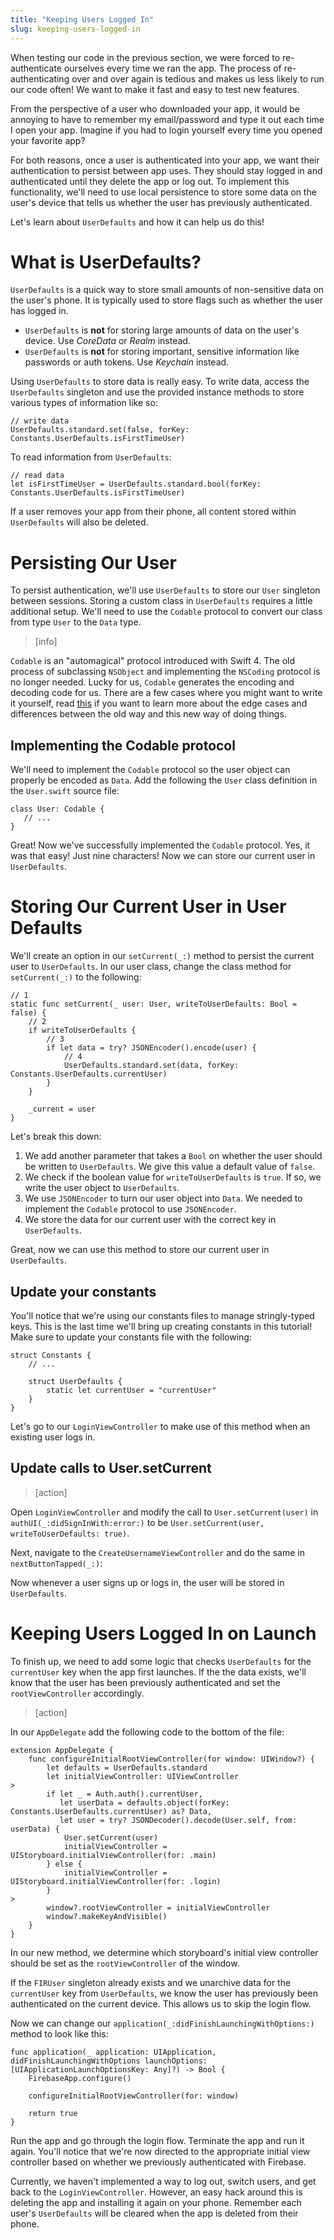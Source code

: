 ```yaml
---
title: "Keeping Users Logged In"
slug: keeping-users-logged-in
---
```


When testing our code in the previous section, we were forced to re-authenticate ourselves every time we ran the app. The process of re-authenticating over and over again is tedious and makes us less likely to run our code often! We want to make it fast and easy to test new features.

From the perspective of a user who downloaded your app, it would be annoying to have to remember my email/password and type it out each time I open your app. Imagine if you had to login yourself every time you opened your favorite app?

For both reasons, once a user is authenticated into your app, we want their authentication to persist between app uses. They should stay logged in and authenticated until they delete the app or log out. To implement this functionality, we'll need to use local persistence to store some data on the user's device that tells us whether the user has previously authenticated.

Let's learn about `UserDefaults` and how it can help us do this!

# What is UserDefaults?

`UserDefaults` is a quick way to store small amounts of non-sensitive data on the user's phone. It is typically used to store flags such as whether the user has logged in.

- `UserDefaults` is **not** for storing large amounts of data on the user's device. Use _CoreData_ or _Realm_ instead.
- `UserDefaults` is **not** for storing important, sensitive information like passwords or auth tokens. Use _Keychain_ instead.

Using `UserDefaults` to store data is really easy. To write data, access the `UserDefaults` singleton and use the provided instance methods to store various types of information like so:

```
// write data
UserDefaults.standard.set(false, forKey: Constants.UserDefaults.isFirstTimeUser)
```

To read information from `UserDefaults`:

```
// read data
let isFirstTimeUser = UserDefaults.standard.bool(forKey: Constants.UserDefaults.isFirstTimeUser)
```

If a user removes your app from their phone, all content stored within `UserDefaults` will also be deleted.

# Persisting Our User

To persist authentication, we'll use `UserDefaults` to store our `User` singleton between sessions. Storing a custom class in `UserDefaults` requires a little additional setup. We'll need to use the `Codable` protocol to convert our class from type `User` to the `Data` type.

> [info]
>
`Codable` is an "automagical" protocol introduced with Swift 4. The old process of subclassing `NSObject` and implementing the `NSCoding` protocol is no longer needed. Lucky for us, `Codable` generates the encoding and decoding code for us. There are a few cases where you might want to write it yourself, read [this](https://medium.com/if-let-swift-programming/migrating-to-codable-from-nscoding-ddc2585f28a4) if you want to learn more about the edge cases and differences between the old way and this new way of doing things.

## Implementing the Codable protocol

We'll need to implement the `Codable` protocol so the user object can properly be encoded as `Data`. Add the following the `User` class definition in the `User.swift` source file:

```
class User: Codable {
   // ...
}
```

Great! Now we've successfully implemented the `Codable` protocol. Yes, it was that easy! Just nine characters! Now we can store our current user in `UserDefaults`.

# Storing Our Current User in User Defaults

We'll create an option in our `setCurrent(_:)` method to persist the current user to `UserDefaults`. In our user class, change the class method for `setCurrent(_:)` to the following:

```
// 1
static func setCurrent(_ user: User, writeToUserDefaults: Bool = false) {
    // 2
    if writeToUserDefaults {
        // 3
        if let data = try? JSONEncoder().encode(user) {
            // 4
            UserDefaults.standard.set(data, forKey: Constants.UserDefaults.currentUser)
        }
    }

    _current = user
}
```

Let's break this down:

1. We add another parameter that takes a `Bool` on whether the user should be written to `UserDefaults`. We give this value a default value of `false`.
1. We check if the boolean value for `writeToUserDefaults` is `true`. If so, we write the user object to `UserDefaults`.
1. We use `JSONEncoder` to turn our user object into `Data`. We needed to implement the `Codable` protocol to use `JSONEncoder`.
1. We store the data for our current user with the correct key in `UserDefaults`.

Great, now we can use this method to store our current user in `UserDefaults`.

## Update your constants

You'll notice that we're using our constants files to manage stringly-typed keys. This is the last time we'll bring up creating constants in this tutorial! Make sure to update your constants file with the following:

```
struct Constants {
    // ...

    struct UserDefaults {
        static let currentUser = "currentUser"
    }
}
```

Let's go to our `LoginViewController` to make use of this method when an existing user logs in.

## Update calls to User.setCurrent

> [action]
>
Open `LoginViewController` and modify the call to `User.setCurrent(user)` in `authUI(_:didSignInWith:error:)` to be `User.setCurrent(user, writeToUserDefaults: true)`.
>
Next, navigate to the `CreateUsernameViewController` and do the same in `nextButtonTapped(_:)`:

Now whenever a user signs up or logs in, the user will be stored in `UserDefaults`.

# Keeping Users Logged In on Launch

To finish up, we need to add some logic that checks `UserDefaults` for the `currentUser` key when the app first launches. If the the data exists, we'll know that the user has been previously authenticated and set the `rootViewController` accordingly.

> [action]
>
In our `AppDelegate` add the following code to the bottom of the file:
>
```
extension AppDelegate {
    func configureInitialRootViewController(for window: UIWindow?) {
        let defaults = UserDefaults.standard
        let initialViewController: UIViewController
>
        if let _ = Auth.auth().currentUser,
           let userData = defaults.object(forKey: Constants.UserDefaults.currentUser) as? Data,
           let user = try? JSONDecoder().decode(User.self, from: userData) {
            User.setCurrent(user)
            initialViewController = UIStoryboard.initialViewController(for: .main)
        } else {
            initialViewController = UIStoryboard.initialViewController(for: .login)
        }
>
        window?.rootViewController = initialViewController
        window?.makeKeyAndVisible()
    }
}
```

In our new method, we determine which storyboard's initial view controller should be set as the `rootViewController` of the window.

If the `FIRUser` singleton already exists and we unarchive data for the `currentUser` key from `UserDefaults`, we know the user has previously been authenticated on the current device. This allows us to skip the login flow.

Now we can change our `application(_:didFinishLaunchingWithOptions:)` method to look like this:

```
func application(_ application: UIApplication, didFinishLaunchingWithOptions launchOptions: [UIApplicationLaunchOptionsKey: Any]?) -> Bool {
    FirebaseApp.configure()

    configureInitialRootViewController(for: window)

    return true
}
```

Run the app and go through the login flow. Terminate the app and run it again. You'll notice that we're now directed to the appropriate initial view controller based on whether we previously authenticated with Firebase.

Currently, we haven't implemented a way to log out, switch users, and get back to the `LoginViewController`. However, an easy hack around this is deleting the app and installing it again on your phone. Remember each user's `UserDefaults` will be cleared when the app is deleted from their phone.
